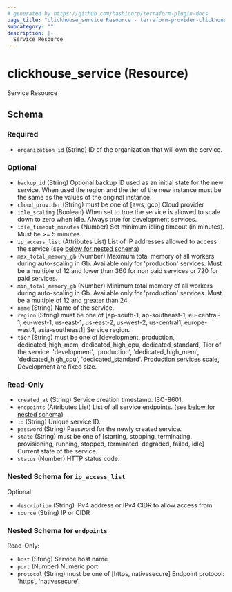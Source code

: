 ```yaml
---
# generated by https://github.com/hashicorp/terraform-plugin-docs
page_title: "clickhouse_service Resource - terraform-provider-clickhouse"
subcategory: ""
description: |-
  Service Resource
---
```


# clickhouse_service (Resource)

Service Resource



<!-- schema generated by tfplugindocs -->
## Schema

### Required

- `organization_id` (String) ID of the organization that will own the service.

### Optional

- `backup_id` (String) Optional backup ID used as an initial state for the new service. When used the region and the tier of the new instance must be the same as the values of the original instance.
- `cloud_provider` (String) must be one of [aws, gcp]
Cloud provider
- `idle_scaling` (Boolean) When set to true the service is allowed to scale down to zero when idle. Always true for development services.
- `idle_timeout_minutes` (Number) Set minimum idling timeout (in minutes). Must be &gt;= 5 minutes.
- `ip_access_list` (Attributes List) List of IP addresses allowed to access the service (see [below for nested schema](#nestedatt--ip_access_list))
- `max_total_memory_gb` (Number) Maximum total memory of all workers during auto-scaling in Gb. Available only for 'production' services. Must be a multiple of 12 and lower than 360 for non paid services or 720 for paid services.
- `min_total_memory_gb` (Number) Minimum total memory of all workers during auto-scaling in Gb. Available only for 'production' services. Must be a multiple of 12 and greater than 24.
- `name` (String) Name of the service.
- `region` (String) must be one of [ap-south-1, ap-southeast-1, eu-central-1, eu-west-1, us-east-1, us-east-2, us-west-2, us-central1, europe-west4, asia-southeast1]
Service region.
- `tier` (String) must be one of [development, production, dedicated_high_mem, dedicated_high_cpu, dedicated_standard]
Tier of the service: 'development', 'production', 'dedicated_high_mem', 'dedicated_high_cpu', 'dedicated_standard'. Production services scale, Development are fixed size.

### Read-Only

- `created_at` (String) Service creation timestamp. ISO-8601.
- `endpoints` (Attributes List) List of all service endpoints. (see [below for nested schema](#nestedatt--endpoints))
- `id` (String) Unique service ID.
- `password` (String) Password for the newly created service.
- `state` (String) must be one of [starting, stopping, terminating, provisioning, running, stopped, terminated, degraded, failed, idle]
Current state of the service.
- `status` (Number) HTTP status code.

<a id="nestedatt--ip_access_list"></a>
### Nested Schema for `ip_access_list`

Optional:

- `description` (String) IPv4 address or IPv4 CIDR to allow access from
- `source` (String) IP or CIDR


<a id="nestedatt--endpoints"></a>
### Nested Schema for `endpoints`

Read-Only:

- `host` (String) Service host name
- `port` (Number) Numeric port
- `protocol` (String) must be one of [https, nativesecure]
Endpoint protocol: 'https', 'nativesecure'.


